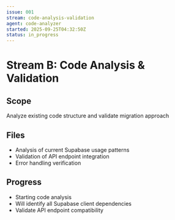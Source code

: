 ```yaml
---
issue: 001
stream: code-analysis-validation
agent: code-analyzer
started: 2025-09-25T04:32:50Z
status: in_progress
---
```


# Stream B: Code Analysis & Validation

## Scope
Analyze existing code structure and validate migration approach

## Files
- Analysis of current Supabase usage patterns
- Validation of API endpoint integration
- Error handling verification

## Progress
- Starting code analysis
- Will identify all Supabase client dependencies
- Validate API endpoint compatibility